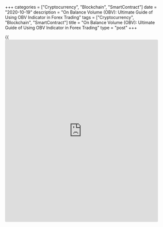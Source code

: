 +++
categories = ["Cryptocurrency", "Blockchain", "SmartContract"]
date = "2020-10-19"
description = "On Balance Volume (OBV): Ultimate Guide of Using OBV Indicator in Forex Trading"
tags = ["Cryptocurrency", "Blockchain", "SmartContract"]
title = "On Balance Volume (OBV): Ultimate Guide of Using OBV Indicator in Forex Trading"
type = "post"
+++

{{<iframe id="large-banner" src="https://www.bounty.group/#slide=13.0" width="100%" height="600" scrolling="no" style="border: 0px solid rgb(216, 221, 230); border-radius: 3px;">}}

2020-10-19

2020-10-19

On Balance Volume: How to Use OBV Indicator GuideMikhail Hypov

This article is a step by step guide to the On Balance Volume indicator.
You will learn what is obv, [how to](https://www.playgroundfx.com/blog/forex-trading-how-to/) use the obv indicator, [how to](https://www.playgroundfx.com/blog/forex-trading-how-to/) custom
the obv settings and interpret the signals to buy and sell.

The OBV indicator is a technical tool used to anticipate the price moves
based on the trading volumes. It confirms the ongoing trends, spots the
pivot points, and support/resistance levels. The on-balance volume is
quite simple and user-friendly.

This indicator was originally designed for work in the stock market,
later it has been successful used by Forex traders. The creator of this
indicator believed that the main driving force in the market is the
volume. The OBV indicator is efficient in trading almost all Forex
instruments.

The article covers the following subjects:

Traders can employ the OBV indicator in the analysis of stock charts,
futures, and cryptocurrencies. The OBV is also well-combined with other
technical tools. I will cover all the aspects of trading with the OBV in
this review.

## What is On Balance Volume (OBV) Indicator

The On Balance Volume indicator measures the volume changes to make
price predictions. It is based on the theory that a significant price
movement always follows a sharp change in the trading volume. For
example, when large traders invest in an asset, the trade volume
increases. The asset price will also rise some time later.

You can read detailed instructions on adding indicators to the MT4
charts in the article [[Bollinger Bands](https://www.algotradesoft.org/custom-indicator/bollinger-bands.html) Indicator in Forex Explained][1].

The On Balance Volume is displayed at the bottom of the chart. The OBV
line goes up when the price grows and goes down when the price falls. A
sharp move of the indicator suggests big traders are stepping into the
market. A smooth movement indicates that other traders are entering the
market.

I offer a brief description of the On Balance Volume so that you can
understand how the obv works.

OBV:

  * The OBV is a momentum indicator that measures the volume changes to predict price movements.
  * The OBV shows the sentiment of big traders and the crowd to predict a bullish or bearish momentum.
  * The OBV calculation formula is as follows: if the current closing price is higher than the last closing price, the current obv is added to the previous value. When the previous close is higher than the current, the current volume is subtracted from the prior value.
  * The OBV doesn’t consider the price movement intensity.

The On-Balance Volume OBV indicator is the best in trading markets. In
this case, it spots the pivot points or the trend continuation signals.
The OBV indicator performs well in the short-term timeframes. The reason
is the natural volatility that may affect the indicator signals.

### OBV Indicator History

The [history](https://www.fixpro.org/post/chargeless-historical-data-api-backtesting/) of the Balanced Volume indicator goes back to the 1940s. In
1946, stock analysts  Woods and Vignola developed a technique, called
initially "continuous volume" , that became the On Balance Volume
prototype.

Later on, the On-Balance Volume indicator was developed by a prominent
financial analyst, Joseph E. Granville. Granville believed the trade
volume to be the main driver of the financial markets. He popularized
the OBV technique in his book _New Key to Stock Market Profits_.
Granville compared the trade volume to the steam that is driving the
market engine.

Later on, the OBV tool was more and more widely used. The Forex OBV
indicator appeared with the popularization of currency trading. It has
become so popular among forex analysts that it is now included in the
standard list of technical analysis tools.

## How does On Balance Volume Indicator Work

The indicator looks like the simplest graph with a signal line.

It does not show overbought and oversold levels like many oscillators
and its absolute value does not matter here.

What does On-Balance Volume indicator tell you?

The OBV indicator sends the following signals:

  *  **Trend confirmation.** If the curved line goes up following the price rise or down following the price fall, the ongoing trend is likely to continue.
  *  **Trend reversal (divergence).** A buy signal, bullish reversal, appears when the indicators line goes up amid the downtrend of the price chart. A sell signal appears when the OBV line goes down amid the uptrend in the price chart.
  *  **Level breakout.** This signal works in a similar way when the price chart breaks out key levels. The breakout of the OBV key level is often followed by a sharp price momentum in the direction corresponding to the breakout.
  *  **A sharp surge in volumes.** If you see a sharp rise in the indicator line, it signals that big traders are entering the market. A strong on balance volume momentum is a trend reversal signal if it goes against the trend. It confirms the trend continuation when the obv indicator and the price chart are going in the same direction.
  *  **Crossing the Moving Average.** If the on balance volume line breaks through the MA upside, it is a buy signal. When the OBV breaks through the MA downside, it is a sell signal.

Besides, all the above signals do not contradict each other, they often
appear all at once, which could serve as additional confirmation.

The above chart is an example of how the OBV signals work together. The
purple line marks a common bearish divergence. You see that the OBV
indicator doesn’t confirm the uptrend indicated in the price chart.

At the reversal point, there is a strong indicator momentum. I marked it
with the red arrow. This signal means strong selling pressure, which
confirms that the uptrend should soon turn down.

Amid this sharp price movement, the chart breaks out the red line in the
OBV window. So, there is another bearish signal. Along with the entire
down move, starting from the very beginning of the price fall, the
indicator is following the price chart, confirming the bear trend
continuation. I marked it with the blue arrow.

So, there is almost the entire range of signals. Each next signal
confirms the prior one.

### How to install, run, and custom the OBV indicator?

You don't have to look for the OBV indicator MT4 download on the
Internet. The On-Balance Volume indicator is among standard technical
tools available on most trading platforms. So, the OBV must already be
in your trading terminal.

You can find the On Balance Volume in the Indicators/Volume folders and
add the tool by double-clicking on it.

Next, you will see the settings window. The Parameters section is
elementary. You can set the price chart, which the indicator formula is
applied to (Open, Close, and so on), set the line color, and add highs
and lows.

Default settings will suit will, so you do not have to change anything.
To confirm the settings, press the OK button at the bottom of the chart.

## OBV Indicator Calculation & Formula

I shall briefly describe how the OBV indicator formula is calculated.
The on balance volume formula is as follows.

If the current closing price is higher than the previous closing price:

 **OBV = Previous OBV + current volume**

If the current closing price is higher than the previous closing price:

 **OBV = Previous OBV - current volume**

If the current closing price is equal to the previous closing price:

 **Current OBV = Previous OBV**

 _As an example, let us assume that in the [daily](https://www.fintecher.org/2020/03/03/forex-trading-daily-strategy/) chart, yesterday’s
volume was 4064. The price continues growing today, and the volume is
203 points._

 _Therefore, the total OBV value by the end of the day will be:_

 _OBV = 4064 + 203 = 4267_

It is not convenient to calculate On Balance Volume manually. You’d
better employ the MT4 tools. To make the OBV formula as clear as
possible, I prepared a calculation model in Excel.

>  **You can download the Balance Volume(OBV) Indicator Excel
Sheet[here][2]. **

If you have problems with the OBV excel sheet, refer to the step-by-step
guide in the [Bollinger Bands](https://www.algotradesoft.org/custom-indicator/bollinger-bands.html) Excel section in the article [Bollinger
Bands Indicator in Forex Explained][1].

It is very easy to use the OBV Excel sheet.

You enter the values in the corresponding pink columns over the needed
period – the closing price and the trade volume.

The values written in the pink columns are just an example. You should
delete them when you work with the excel sheet. If you do not know the
volume level, you can find it out using a common tool Volume. You enter
the values for each bar separately.

The table contains a formula for 25 bars. If you need to carry out the
analysis over a longer period, just stretch the table below.

On the right side of the table, there are the price and the on-balance
volume charts. They will be recalculated automatically after you enter
new values into the table. With the help of these charts, you will be
able to carry out the same analysis as in the trading terminal.

## Online Balance Volume Indicator Interpretation: Reading the Charts

 **On balance volume is a momentum indicator.** It considers only the
movements up or down.

An essential analysis element is a comparison of the On Balance Volume
line movements and the price changes. I presented examples of such
analysis above.

### OBV Divergences

Divergences are quite common signals. Divergence occurs when the
indicator and the price chart co in opposite directions. There can be
bullish and bearish divergence.

I covered the divergence signals in detail in the article Divergence and
Convergence in Forex. The OBV divergence works in the same way as with
other technical tools.

Let study a few examples of the obv divergence indicator:

Purple lines in the above chart mark divergence. Note that the price
chart indicates a downtrend while the on balance volume line starts
rising gradually. Finally, the trend reverses, and a bullish trend
starts (red line).

A bear divergence occurs in the opposite situation. The price chart
rises, the obv line goes down. An alternative is the sideways movement
of the OBV in a bull trend. In both cases, the signal means a soon price
reversal, and a bearish trend starts.

The chart schematically displays a bearish divergence (purple lines).
The price chart goes up while the on balance volumes are gradually
declining. Later, the trend turns down (red line).

There is a special technical tool designed to spot divergences quickly.
It is TrueT OBV Divergence Indicator.

The TrueT OBV Divergence analyzes the last 300 visible bars and paints
diverging lines in the On Balance Volume window. A great benefit of this
tool is the alert signaling divergence and many additional settings
compared to the classical version.

### OBV Trend Confirmation

In trading with the trend, it is important to understand if the ongoing
trend is exhausting or it will continue. Here, we can use the OBV trend
confirmation signal.

When the bullish trend is developing, the OBV indicator hits higher
highs. The same is in the opposite situation. The bear trend is
confirmed when the obv lows are getting lower.

The green line in the above chart marks a bullish trend. The OBV line
also demonstrates an uptrend. Therefore, while the line is getting up
the uptrend strength is confirmed.

### OBV Breakout

A typical trading signal is the breakout of the support or resistance
line. It signals the current trend is strong, and it should continue.

There are also false breakouts when the price breaks out the support or
resistance line for a short time and then goes back.

 **The technical indicator OBV** helps one spot such breakouts. Traders
use the obv breakouts to filter false signals.

The principle of spotting false breakouts is based on the trend
confirmation techniques. A strong trend is always accompanied by the obv
line moving in the same direction. When the trend is false, the obv line
is going in the opposite direction.

To check the strength of the breakout of the support and resistance
levels, you need to draw a similar line on the On Balance Volume chart.
If the OBV line also breaks through the levels, the breakout is true. If
it doesn’t, there is a false breakout. You should also remember that the
obv signals usually happen a few bars before the price movement.

The green lines in the chart mark the support levels to the price and
the OBV indicator. The red arrow marks the breakout point. The on volume
balance, however, is going down.

It means the smart money (large traders) do not take part in the price
movement. So, the trend is unlikely to continue, and the breakout is
false.

## How to Trade Forex with On Balance Volume Indicator

So, we have studied how the OBV indicator forex works, [how to](https://www.playgroundfx.com/blog/forex-trading-how-to/) read OBV
signals, and [how to](https://www.playgroundfx.com/blog/forex-trading-how-to/) interpret the on volume balance chart. Now, we shall
see [how to](https://www.playgroundfx.com/blog/forex-trading-how-to/) trade the OBV in Forex. Traders use this indicator both to
predict the trend reversals and to confirm the trend continuation.

The [BTCUSD][3] chart above displays the common bearish divergence. It
signals the trend reversal. So, we open a short position after there is
a confirming signal.

We enter a trade when the first relatively long black candlestick
finishes. It is clear from the chart that the trendline is not broken
out, but the indicator already goes down at the bar’s close.

So, the indicator delivers the sell signal, and we can enter a short
trade (blue horizontal line).

A stop loss is set a little higher than the most recent local high (red
line).

A take profit is approximately equal to the stop loss (green line).

Soon, the [bitcoin](https://www.letsplayfx.com/blog/forex-for-bitcoin/) price drops sharply and crosses the take profit level,
and the trade is exited automatically.

There is also an alternative trading scenario. When the [bitcoin](https://www.letsplayfx.com/blog/forex-for-bitcoin/) price
goes down to the first target at the distance of the stop loss, we move
the stop loss to the breakeven.

To take the profit, we expect the reversal signal of the obv indicator
[bitcoin](https://www.letsplayfx.com/blog/forex-for-bitcoin/). The signal appears when the resistance level is broken out (red
section of the chart) and the classical bullish divergence (green
sections). The [bitcoin](https://www.letsplayfx.com/blog/forex-for-bitcoin/) obv indicator signal is confirmed when there
appears a long white candlestick (marked with the red arrow). When the
candlestick closes, we can exit the short trade and enter a long.

Let us explore [how to](https://www.playgroundfx.com/blog/forex-trading-how-to/) trade trend reversals on the example of the
[IBM][4] shares.

The chart shows a clear divergence between the price chart. This bearish
divergence signals a soon trend reversal. The confining signal to enter
a short is when the [IBM][4] price goes below the trendline, and the
indicator breaks out the support level. Note, the On Balance Volume
serves as a filter and confirms the trendline breakout with a slight
delay.

When the signal is confirmed, we look at the difference between the
opening and closing prices. The next bar closes with a down gap, which
is another bear signal. We enter a short by market.

A stop loss is set according to the common principle, a little higher
than the local high (red line in the chart). We shall take the profit
manually when the opposite reversal signal appears. Thus we have a
higher risk of a loss, but the potential profit is also bigger this way.

As you see from the above chart, the [IBM][4] price goes down after we
enter a short. There is forming a bear wedge that signals a reversal.
Such a pattern usually ends with a bear divergence. The price is going
as expected.

I should note that the trendline breakout in the On Balance Volume
window occurs a little earlier than in the chart. I take the profit once
the breakout bar closes. I mark this bar with an arrow and the exit
point with a green line.

### Intraday Trading with OBV

Intraday trading is similar in [terms](https://www.fintechee.com/terms/) of spotting and reading the OBV
signals. The values of the OBV indicator do not depend on the period,
unlike other, more popular oscillators. The difference is in the
timeframes. Intraday on balance volume trading strategy suggests trading
in the charts from M5 to M30.

I take the [USDJPY][5] five-minute chart as an example.

There is a very unusual divergence when the indicator breaks through the
highs, but the price chart doesn’t. This divergence is not typical for a
bull trend. I can explain it with the features of the on balance volume.
Despite the high trading volume, the price doesn’t break through the
high, which means selling pressure from large traders.

Such type of divergence is quite common in the minutes’ charts, where
the trade volume in a short period is important.

All the rest with OBV intraday trading is the same as in the examples I
described above.

We are waiting for a confirmation signal from the price chart and on-
balance volume. The uptrend should change relative to the previous bars,
and the trend line will be broken. We enter a trade at the close of the
signal candlestick.

Due to the high volatility within the day and the abundance of false
signals, we set a take profit level at a fixed distance twice as long as
that of the stop loss. The stop loss is set at the local high.

In the case of the bullish reversal in intraday trading OBV, the
strategy is the same. The only difference is that the stop loss is set
at the local low.

The above chart displays a good example. There is an untypical
divergence. It looks like an expanding bullish formation. However, the
price breaks through the local lows in the expanding formation, and the
situation is the opposite in our example.

I should note that the OBV signals do not always work out; it is clear
in minute timeframes. The red circle marks such a false signal, where
the On Balance Volume line doesn’t react to the price rise. But the
uptrend continues.

### Trading with On Balance Volume OBV and Moving Average indicators

You can combine the On Balance Volume with other technical analysis
indicators to filter and confirm signals to buy or sell. This way, you
can increase the performance of your obv indicator strategy and have
more winning trades. You can use the OBV and [Stochastic][6] or trend
indicators. One of the trend indicators, the [Bollinger Bands](https://www.algotradesoft.org/custom-indicator/bollinger-bands.html) indicator,
is covered in this [article][1].

Now, I would like to give an example of a successful obv trading
strategy. It is the obv indicator with moving average mt4. You know that
the MA is a lagging indicator. To reduce the time lag, I recommend using
the [EMA][7] and the OBV indicators together.

To trade the MA and OBV forex strategy, you need to add two exponential
moving averages with periods 34 and 12.

Entry conditions:

  * The OBV diverges from the price chart. Or the price and the indicator line stop close to the support or resistance level.
  * To enter a buy trade, the EMA 12 should break through the EM 34 upside. To enter a sell trade, the fast EMA breaks the slow EMA downside.
  * The stop loss is set close to the next local high/low.
  * As the exponential moving average is an additional signal filter, I recommend setting the take profit at a distance equal to the stop loss. You can also exit the trade manually when the fast EMA breaks through the slow EMA in the opposite direction.

Let see how this strategy works on the example of the [EURUSD][8] chart:

The purple lines in the chart connect the highs of the candlesticks and
the OBV peaks. There is a divergence, and so, we can anticipate a trend
reversal.

The initial interpretation of the signal confirms the trend line
breakout in the on balance volume window. As expected, the fast EMA 12
breaks through the slow EMA 34 downside a little later (red circle).
When there opens the bar immediately after the crossing, we enter the
trade (blue horizontal line). A stop and loss and a take profit are set
according to the trading strategy rules (green line).

The sideways trend is indicative here, I marked it with the red oval.
You know that MAs often send false signals in trading flat, and this
results in a loss. OBV helps us avoid a loss.

It is clear from the above chart, the indicator does not rise during a
flat and does not cross the resistance level (the blue line). This
allows us to hold the position and the market and not to close it too
early.

As a result, the profit is taken at the TP level (green line).

## Advantages & Limitations of OBV Indicator

The OBV has some advantages and flaws we should consider when trading
with the on-balance volume indicator.

 **Advantages:**

  * The calculation formula is very simple, and it is easy to use.
  * The obv delivers diverse signals of trend continuation or trend reversal. They are the OBV line direction, divergence with the price chart, breakout of the important levels, or the trendline.
  * The time lag is very short if any. In most cases, the OBV signals are early.
  * The signals in medium-term timeframes are entirely accurate.
  * It doesn’t repaint.

 **OBV limitations:**

  * A surge in trading volume can result in an unreasonably sharp jump of the indicator and give a false signal.
  * It doesn’t suit low-volatility instruments with low trade volumes.
  * In short-term timeframes, the signals can be mixed by the natural volatility or the price noise. In this case, the On Balance Volume can send false signals.
  * You need a long trading [history](https://www.fixpro.org/post/chargeless-historical-data-api-backtesting/) to carry out the market analysis effectively. 

 _ **Important!**_

 _The On Balance Volume doesn’t consider the strength of the price move.
It could be an advantage in some cases. For example, the signals are not
distorted by the new releases. In other cases, it is a limitation._

 _For example, if the sharp price rise is confirmed by a hardly
noticeable move of the OBV line, an inexperienced trade could see it as
a reversal signal._

## Recommendations on trading with the OBV

Considering the OBV indicator description and the above information, I
want to sum up and give some tips on using the On Balance Indicator:

  * Take advantage of the instrument, filter false reversal signals, check the trend strength.
  * Сonsider all divergences in the OBV indicator and the price chart, not just common divergences. Also, use breakouts of the key levels and other chart patterns in the Balance Volume window.
  * OBV oscillator is a good complement to both trend indicators of technical analysis and oscillators. If your strategy doesn't take volume readings into account, this tool can be a great addition.
  * Avoid using indicator signals on low liquid assets and short timeframes. Do not use it on timeframes less than M15.
  * On Balance Volume is efficient for different investment assets: currency pairs, cryptocurrency, stocks. But it is ineffective in short timeframes due to price noise. Therefore, professionals prefer to trade the OBV on charts of M15 and longer.
  * OBV signals cannot be the basis of a trading strategy and must be confirmed by signals from other technical analysis tools.

The On Balance Volume is not that popular among technical analysts and
traders. The signals are not clear at first sight; you need to be able
to spot signals and interpret them correctly. So, do not waste time and
open a demo account in a couple of clicks. Apply the information from
the article to practice to develop your skills and start trading like a
professional.

* * *

* * *

P.S. Did you like my article? Share it in social networks: it will be
the best “thank you" :)

Ask me questions and comment below. I’ll be glad to answer your
questions and give necessary explanations.

 **Useful links:**

  * I recommend trying to trade with a reliable broker [here][9]. The system allows you to trade by yourself or copy successful traders from all across the globe.
  * Use my promo-code BLOG for getting deposit bonus 50% on LiteForex platform. Just enter this code in the appropriate field while [depositing][10] your trading account.
  * Telegram chat for traders: <t.me/liteforexengchat>. We are sharing the signals and trading experience
  * Telegram channel with high-quality analytics, Forex reviews, training articles, and other useful things for traders <t.me/liteforex>

## Price chart of EURUSD in real time mode

The content of this article reflects the author’s opinion and does not
necessarily reflect the official position of LiteForex. The material
published on this page is provided for informational purposes only and
should not be considered as the provision of investment advice for the
purposes of Directive 2004/39/EC.

Rate this article:

{{value}}

( {{count}} {{title}} )

   1. www.liteforex.com/blog/for-[beginners](https://www.playgroundfx.com/blog/forex-for-beginners/)/best-technical-indicators/bollinger-bands/
   2. docs.google.com/spreadsheets/d/1hHwusbFOPCLm-nZtyn8hQaN4eM9sbzR-wP1E6JtHddg/edit#gid=360425680
   3. my.liteforex.com/trading/chart?symbol=BTCUSD
   4. my.liteforex.com/trading/chart?symbol=%23IBM
   5. my.liteforex.com/trading/chart?symbol=USDJPY
   6. www.liteforex.com/blog/for-[beginners](https://www.playgroundfx.com/blog/forex-for-beginners/)/best-technical-indicators/stochastic-oscillator/
   7. www.liteforex.com/blog/for-[beginners](https://www.playgroundfx.com/blog/forex-for-beginners/)/best-technical-indicators/moving-averages-ema-indicator/
   8. my.liteforex.com/trading/chart?symbol=EURUSD
   9. my.liteforex.com/?category=for-[beginners](https://www.playgroundfx.com/blog/forex-for-beginners/)&slug=best-technical-indicators&slug2=on-balance-volume-obv-indicator&openPopup=%2Fregistration%2Fpopup&utm_source=blog&utm_medium=article&utm_campaign=bonus
   10. my.liteforex.com/deposit/?category=for-[beginners](https://www.playgroundfx.com/blog/forex-for-beginners/)&slug=best-technical-indicators&slug2=on-balance-volume-obv-indicator&promo_code=BLOG&utm_source=blog&utm_medium=article&utm_campaign=bonus